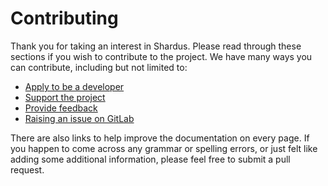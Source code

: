 # Contributing

Thank you for taking an interest in Shardus. Please read through these sections if you wish to contribute to the project. We have many ways you can contribute, including but not limited to:

- [Apply to be a developer](./apply)
- [Support the project](./support)
- [Provide feedback](./feedback)
- [Raising an issue on GitLab](https://gitlab.com)

There are also links to help improve the documentation on every page. If you happen to come across any grammar or spelling errors, or just felt like adding some additional information, please feel free to submit a pull request.
